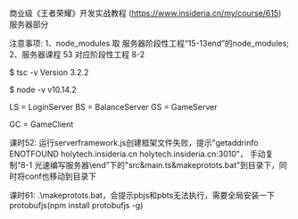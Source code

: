 商业级《王者荣耀》开发实战教程 (https://www.insideria.cn/my/course/615) 服务器部分

注意事项:
1、node_modules 取 服务器阶段性工程“15-13end”的node_modules;
2、服务器课程 53 对应阶段性工程 8-2


$ tsc -v
Version 3.2.2

$ node -v
v10.14.2

LS = LoginServer
BS = BalanceServer
GS = GameServer

GC = GameClient

课时52:
运行serverframework.js创建框架文件失败，提示"getaddrinfo ENOTFOUND holytech.insideria.cn holytech.insideria.cn:3010"，
手动复制“8-1 光速编写服务器\end”下的"src&main.ts&makeprotots.bat"到目录下，同时将conf也移动到目录下

课时61:
.\makeprotots.bat，会提示pbjs和pbts无法执行，需要全局安装一下protobufjs(npm install protobufjs -g)
